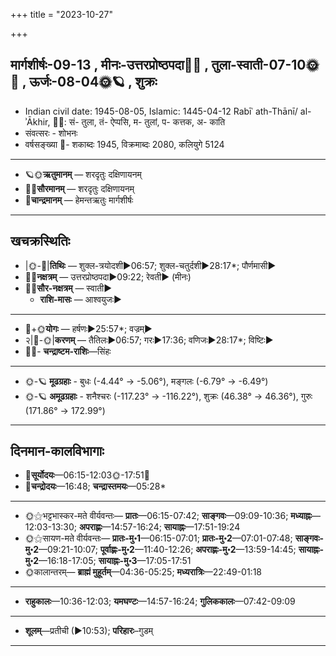 +++
title = "2023-10-27"

+++
## मार्गशीर्षः-09-13  ,  मीनः-उत्तरप्रोष्ठपदा🌛🌌  ,  तुला-स्वाती-07-10🌞🌌  ,  ऊर्जः-08-04🌞🪐  ,  शुक्रः
- Indian civil date: 1945-08-05, Islamic: 1445-04-12 Rabīʿ ath-Thānī/ al-ʾĀkhir, 🌌🌞: सं- तुला, तं- ऐप्पसि, म- तुलां, प- कत्तक, अ- काति
- संवत्सरः - शोभनः
- वर्षसङ्ख्या 🌛- शकाब्दः 1945, विक्रमाब्दः 2080, कलियुगे 5124
___________________
- 🪐🌞**ऋतुमानम्** — शरदृतुः दक्षिणायनम्
- 🌌🌞**सौरमानम्** — शरदृतुः दक्षिणायनम्
- 🌛**चान्द्रमानम्** — हेमन्तऋतुः मार्गशीर्षः
___________________


## खचक्रस्थितिः
- |🌞-🌛|**तिथिः** — शुक्ल-त्रयोदशी►06:57; शुक्ल-चतुर्दशी►28:17*; पौर्णमासी►  
- 🌌🌛**नक्षत्रम्** — उत्तरप्रोष्ठपदा►09:22; रेवती► (मीनः)  
- 🌌🌞**सौर-नक्षत्रम्** — स्वाती►  
  - **राशि-मासः** — आश्वयुजः► 
___________________
- 🌛+🌞**योगः** — हर्षणः►25:57*; वज्रम्►  
- २|🌛-🌞|**करणम्** — तैतिलः►06:57; गरः►17:36; वणिजः►28:17*; विष्टिः►  
- 🌌🌛- **चन्द्राष्टम-राशिः**—सिंहः  
___________________
- 🌞-🪐 **मूढग्रहाः** - बुधः (-4.44° → -5.06°), मङ्गलः (-6.79° → -6.49°)
- 🌞-🪐 **अमूढग्रहाः** - शनैश्चरः (-117.23° → -116.22°), शुक्रः (46.38° → 46.36°), गुरुः (171.86° → 172.99°)
___________________


## दिनमान-कालविभागाः
- 🌅**सूर्योदयः**—06:15-12:03🌞️-17:51🌇  
- 🌛**चन्द्रोदयः**—16:48; **चन्द्रास्तमयः**—05:28*  
___________________
- 🌞⚝भट्टभास्कर-मते वीर्यवन्तः— **प्रातः**—06:15-07:42; **साङ्गवः**—09:09-10:36; **मध्याह्नः**—12:03-13:30; **अपराह्णः**—14:57-16:24; **सायाह्नः**—17:51-19:24  
- 🌞⚝सायण-मते वीर्यवन्तः— **प्रातः-मु॰1**—06:15-07:01; **प्रातः-मु॰2**—07:01-07:48; **साङ्गवः-मु॰2**—09:21-10:07; **पूर्वाह्णः-मु॰2**—11:40-12:26; **अपराह्णः-मु॰2**—13:59-14:45; **सायाह्नः-मु॰2**—16:18-17:05; **सायाह्नः-मु॰3**—17:05-17:51  
- 🌞कालान्तरम्— **ब्राह्मं मुहूर्तम्**—04:36-05:25; **मध्यरात्रिः**—22:49-01:18  
___________________
- **राहुकालः**—10:36-12:03; **यमघण्टः**—14:57-16:24; **गुलिककालः**—07:42-09:09  
___________________
- **शूलम्**—प्रतीची (►10:53); **परिहारः**–गुडम्  
___________________
